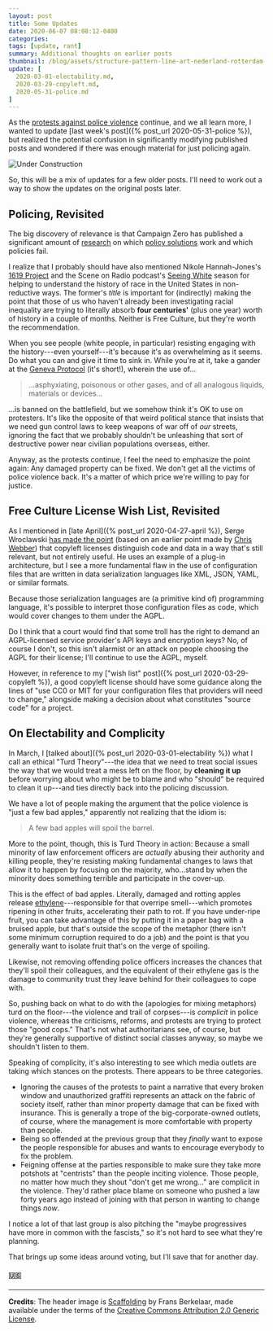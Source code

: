 ```yaml
---
layout: post
title: Some Updates
date: 2020-06-07 08:08:12-0400
categories:
tags: [update, rant]
summary: Additional thoughts on earlier posts
thumbnail: /blog/assets/structure-pattern-line-art-nederland-rotterdam-473033-pxhere.com.png
update: [
  2020-03-01-electability.md,
  2020-03-29-copyleft.md,
  2020-05-31-police.md
]
---
```


As the [protests against police violence](https://en.wikipedia.org/wiki/George_Floyd_protests) continue, and we all learn more, I wanted to update [last week's post]({% post_url 2020-05-31-police %}), but realized the potential confusion in significantly modifying published posts and wondered if there was enough material for just policing again.

![Under Construction](/blog/assets/structure-pattern-line-art-nederland-rotterdam-473033-pxhere.com.png "Under Construction")

So, this will be a mix of updates for a few older posts.  I'll need to work out a way to show the updates on the original posts later.

## Policing, Revisited

The big discovery of relevance is that Campaign Zero has published a significant amount of [research](https://www.joincampaignzero.org/research) on which [policy solutions](https://www.joincampaignzero.org/solutions) work and which policies fail.

I realize that I probably should have also mentioned Nikole Hannah-Jones's [1619 Project](https://www.nytimes.com/interactive/2019/08/14/magazine/1619-america-slavery.html) and the Scene on Radio podcast's [Seeing White](http://www.sceneonradio.org/seeing-white/) season for helping to understand the history of race in the United States in non-reductive ways.  The former's *title* is important for (indirectly) making the point that those of us who haven't already been investigating racial inequality are trying to literally absorb **four centuries'** (plus one year) worth of history in a couple of months.  Neither is Free Culture, but they're worth the recommendation.

When you see people (white people, in particular) resisting engaging with the history---even yourself---it's because it's as overwhelming as it seems.  Do what you can and give it time to sink in.  While you're at it, take a gander at the [Geneva Protocol](https://en.wikisource.org/wiki/Geneva_Protocol_to_Hague_Convention) (it's short!), wherein the use of...

 > ...asphyxiating, poisonous or other gases, and of all analogous liquids, materials or devices...

...is banned on the battlefield, but we somehow think it's OK to use on protesters.  It's like the opposite of that weird political stance that insists that we need gun control laws to keep weapons of war off of *our* streets, ignoring the fact that we probably shouldn't be unleashing that sort of destructive power near civilian populations overseas, either.

Anyway, as the protests continue, I feel the need to emphasize the point again:  Any damaged property can be fixed.  We don't get all the victims of police violence back.  It's a matter of which price we're willing to pay for justice.

## Free Culture License Wish List, Revisited

As I mentioned in [late April]({% post_url 2020-04-27-april %}), Serge Wroclawski [has made the point](https://write.emacsen.net/breaking-the-agpl) (based on an earlier point made by [Chris Webber](https://dustycloud.org/)) that copyleft licenses distinguish code and data in a way that's still relevant, but not entirely useful.  He uses an example of a plug-in architecture, but I see a more fundamental flaw in the use of configuration files that are written in data serialization languages like XML, JSON, YAML, or similar formats.

Because those serialization languages are (a primitive kind of) programming language, it's possible to interpret those configuration files as code, which would cover changes to them under the AGPL.

Do I think that a court would find that some troll has the right to demand an AGPL-licensed service provider's API keys and encryption keys?  No, of course I don't, so this isn't alarmist or an attack on people choosing the AGPL for their license; I'll continue to use the AGPL, myself.

However, in reference to my ["wish list" post]({% post_url 2020-03-29-copyleft %}), a good copyleft license should have some guidance along the lines of "use CC0 or MIT for your configuration files that providers will need to change," alongside making a decision about what constitutes "source code" for a project.

## On Electability and Complicity

In March, I [talked about]({% post_url 2020-03-01-electability %}) what I call an ethical "Turd Theory"---the idea that we need to treat social issues the way that we would treat a mess left on the floor, by **cleaning it up** before worrying about who might be to blame and who "should" be required to clean it up---and ties directly back into the policing discussion.

We have a lot of people making the argument that the police violence is "just a few bad apples," apparently not realizing that the idiom is:

 > A few bad apples will spoil the barrel.

More to the point, though, this is Turd Theory in action:  Because a small minority of law enforcement officers are *actually* abusing their authority and killing people, they're resisting making fundamental changes to laws that allow it to happen by focusing on the majority, who...stand by when the minority does something terrible and participate in the cover-up.

This is the effect of bad apples.  Literally, damaged and rotting apples release [ethylene](https://en.wikipedia.org/wiki/Ethylene)---responsible for that overripe smell---which promotes ripening in other fruits, accelerating their path to rot.  If you have under-ripe fruit, you can take advantage of this by putting it in a paper bag with a bruised apple, but that's outside the scope of the metaphor (there isn't some minimum corruption required to do a job) and the point is that you generally want to isolate fruit that's on the verge of spoiling.

Likewise, not removing offending police officers increases the chances that they'll spoil their colleagues, and the equivalent of their ethylene gas is the damage to community trust they leave behind for their colleagues to cope with.

So,  pushing back on what to do with the (apologies for mixing metaphors) turd on the floor---the violence and trail of corpses---is *complicit* in police violence, whereas the criticisms, reforms, and protests are trying to protect those "good cops."  That's not what authoritarians see, of course, but they're generally supportive of distinct social classes anyway, so maybe we shouldn't listen to them.

Speaking of complicity, it's also interesting to see which media outlets are taking which stances on the protests.  There appears to be three categories.

 * Ignoring the causes of the protests to paint a narrative that every broken window and unauthorized graffiti represents an attack on the fabric of society itself, rather than minor property damage that can be fixed with insurance.  This is generally a trope of the big-corporate-owned outlets, of course, where the management is more comfortable with property than people.
 * Being so offended at the previous group that they *finally* want to expose the people responsible for abuses and wants to encourage everybody to fix the problem.
 * Feigning offense at the parties responsible to make sure they take more potshots at "centrists" than the people inciting violence.  Those people, no matter how much they shout "don't get me wrong..." are complicit in the violence.  They'd rather place blame on someone who pushed a law forty years ago instead of joining with that person in wanting to change things *now*.

I notice a lot of that last group is also pitching the "maybe progressives have more in common with the fascists," so it's not hard to see what they're planning.

That brings up some ideas around voting, but I'll save that for another day.

#### 🇺🇸

* * *

**Credits**:  The header image is [Scaffolding](https://pxhere.com/en/photo/473033) by Frans Berkelaar, made available under the terms of the [Creative Commons Attribution 2.0 Generic License](https://creativecommons.org/licenses/by/2.0/).
